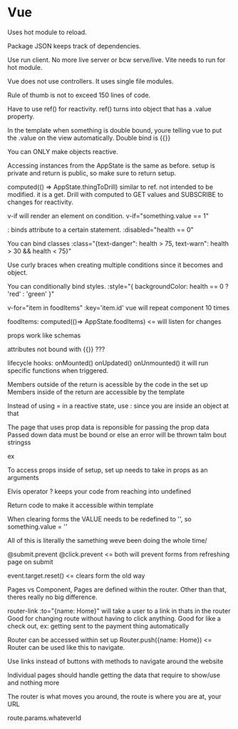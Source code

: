 # Vue

Uses hot module to reload.

Package JSON keeps track of dependencies.

Use run client. No more live server or bcw serve/live. 
Vite needs to run for hot module.

Vue does not use controllers. It uses single file modules.

Rule of thumb is not to exceed 150 lines of code.

Have to use ref() for reactivity. ref() turns into object that has a .value property.

In the template when something is double bound, youre telling vue to put the .value on the view automatically. Double bind is {{}}

You can ONLY make objects reactive.

Accessing instances from the AppState is the same as before.
setup is private and return is public, so make sure to return setup.

computed(() => AppState.thingToDrill) similar to ref. not intended to be modified. it is a get. 
Drill with computed to GET values and SUBSCRIBE to changes for reactivity.

v-if will render an element on condition. v-if="something.value == 1"

: binds attribute to a certain statement. :disabled="health == 0"

You can bind classes 
        :class="{text-danger": health > 75,
        text-warn": health > 30 && health < 75}"

Use curly braces when creating multiple conditions since it becomes and object.

You can conditionally bind styles. 
:style="{
    backgroundColor: health == 0 ? 'red' : 'green'
}"

v-for="item in foodItems" :key='item.id' vue will repeat component 10 times

foodItems: computed(()=> AppState.foodItems) <= will listen for changes

props work like schemas

attributes not bound with {{}} ???

lifecycle hooks:
onMounted()
onUpdated()
onUnmounted()
it will run specific functions when triggered.

Members outside of the return is acessible by the code in the set up
Members inside of the return are accessible by the template

Instead of using = in a reactive state, use : since you are inside an object at that 

The page that uses prop data is reponsible for passing the prop data
Passed down data must be bound or else an error will be thrown talm bout stringss

ex <MovieCard :move="Movie"/>

To access props inside of setup, set up needs to take in props as an arguments

Elvis operator ? keeps your code from reaching into undefined

Return code to make it accessible within template

When clearing forms the VALUE needs to be redefined to '', so something.value = ''

All of this is literally the samething weve been doing the whole time/

@submit.prevent
@click.prevent    <= both will prevent forms from refreshing page on submit

event.target.reset() <= clears form the old way

Pages vs Component, Pages are defined within the router. Other than that, theres really no big difference.

router-link :to="{name: Home}" will take a user to a link in thats in the router
Good for changing route without having to click anything. Good for like a check out, ex: getting sent to the payment thing automatically

Router can be accessed within set up
Router.push({name: Home}) <= Router can be used like this to navigate. 

Use links instead of buttons with methods to navigate around the website

Individual pages should handle getting the data that require to show/use and nothing more

The router is what moves you around, the route is where you are at, your URL

route.params.whateverId